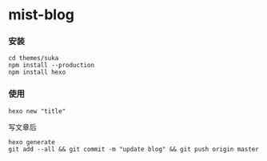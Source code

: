 # mist-blog
### 安装
```shell
cd themes/suka
npm install --production
npm install hexo
```

### 使用
```shell
hexo new "title"
```
写文章后
```shell
hexo generate
git add --all && git commit -m "update blog" && git push origin master
```

